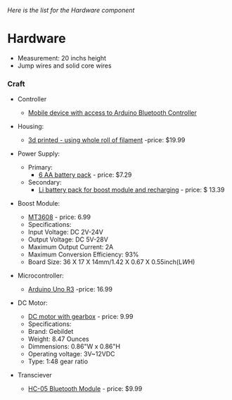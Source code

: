 *Here is the list for the Hardware component*
# Hardware
* Measurement: 20 inchs height
* Jump wires and solid core wires

### Craft
* Controller
  * [Mobile device with access to Arduino Bluetooth Controller](https://play.google.com/store/apps/details?id=com.giristudio.hc05.bluetooth.arduino.control&pcampaignid=web_share)
* Housing:
  * [3d printed - using whole roll of filament](https://www.amazon.com/ELEGOO-Filament-Dimensional-Accuracy-Cardboard/dp/B0BM739JRF/ref=sr_1_6?crid=S082LBTDFS9X&dib=eyJ2IjoiMSJ9.5tLCeQfwKQ0teRv7IBpBXGuYVv1TVcVi7GvdBKkLsCOjqJKBmr_rc1za0Cv1Wj3zPQ6BVijdqY501zf7J_vsSp6MZnOHxqlu5eIhVSEnRINLncWLwebJuXzSrJXjowoOJaviXszQeSv5r-P54zHChjinO9ebXMy5IJIcaRS9kHPyZHj3oLpKmHNlt7XgBgwdCLEO5dIdYJ6WMognhub_wd4g2OLAWM28DWHVKiZwRvI.x7qIT35L-8LQMn4EGlD3eTikHKIu7VbsKsaq4K_jLuA&dib_tag=se&keywords=3d+printer+filament&qid=1734471831&sprefix=filament+filament%2Caps%2C150&sr=8-6) -price: $19.99
* Power Supply:
  * Primary: 
    * [6 AA battery pack](https://www.amazon.com/Coppertop-Batteries-Ingredients-Long-lasting-Household/dp/B000IZQO7U/ref=sr_1_5?crid=3S5BAUE5T7FSU&dib=eyJ2IjoiMSJ9.bVDHrtnE9UWilTlB-nv1XPqOW_2BDVUEJAEK28lWbTuaiL71894bdpP0XYxlj_vID5C_zfwT1bF6L3mKBXlIyW3kojX1ZYcHiT7zt7BQaV8MR6JHBxYa90mEUo6VvDsiIfUs9aTfEpzmkrjT6YI7IaC7wXuHxjVbNWjanX6I24y7ykyRreWgHYHZ5WsinXlBK6gRiPJXtMm2Xaowu4z8N3MyIWJHOAie_tYzmduR1efr0OpEaQ59lOj5OWdVEMoO5N7pcDWpGtNTZR4efWcbubhGzmP2YwOmZz-aSOGLIZWuwP4O3QzqMjZdtU8kmKVrst6XmG6TjuhfJbPdU6CckaZg4eR4kizAjvweMGfL07rhEMUo6nyqGOw9i-e9cDu3tjUOpoN8z5jfEgDih04IlWrm1SeELYKUgtpSagr4tzCYxHZKjLGZWWvSJxzJ3fp1.f9kQ39cQRXraN2hrCwe6LfqLKqh21wOLXnFJGFakTjE&dib_tag=se&keywords=6%2Baa%2Bbattery&qid=1734471991&sprefix=%2Caps%2C141&sr=8-5&th=1) - price: $7.29
  * Secondary:
    * [Li battery pack for boost module and recharging](https://www.amazon.com/Replacement-Bluetooth-Controller-Generation-Playstation-4/dp/B07K8C6HGT/ref=sr_1_9?dib=eyJ2IjoiMSJ9.QxaPkV_4z410LFqhiLNiPWAU3djl3-SAelRUanhksM_aYPck2aOoRgtP4uLDkBtDijTd8r_ZiwP0CZMcxLyp7YI6b4zkJpu4lKw7NohUHlcakQTjQXaVSnC6LeNH2PHvHyPLyEtM5bXEg-oYPN4kAUoL2kuMvZzSFwGjpee9Lry3cMlJuXlmdjLnzCuk9LzWmK34kcKb5jie_E-4ypsfSNfBpZf0Bz8TbmrL6cczIs4.UvVvz6K0k32QPR3aFHlU7NhBFjVZURl4Nn1q62caquk&dib_tag=se&hvadid=178362145328&hvdev=c&hvlocphy=9003469&hvnetw=g&hvqmt=e&hvrand=14561468711904660820&hvtargid=kwd-131519055404&hydadcr=26646_9642606&keywords=ps4%2Bcontroller%2Bbattery%2Breplacement&qid=1734471889&sr=8-9&th=1) - price: $ 13.39
    
* Boost Module:
  * [MT3608](https://www.amazon.com/Converter-Adjustable-Voltage-Regulator-Compatible/dp/B089JYBF25/ref=sr_1_3?crid=ORWSACQKH7H5&dib=eyJ2IjoiMSJ9.WNfCvDI2KTObw8UZL1lP22U6KWr-DG32yKm5sMAK9ttqrXu_8-1J7B9kApRQsSHGXsNB_sVTXnLKN6D_5CFmJG2MgGYrd6RELAe14qba-sbuYeU3Ya_em107-8qaYuaTQ4d3hMbptA4pGAlpTfmoMjLKaAXJgWyGRv_nNaPk_ksoUg1urP0qurn1qbhbalCBg9L--nK7F1EQXNn9zSmrG4bMH_7by8B0z0_aqOJOTPg.pC7_5kNRsyBnNrZGMdhrUxU4wJvk5uA54wgkpqVjzxo&dib_tag=se&keywords=Mt3608&qid=1734472139&sprefix=mt3608%2Caps%2C137&sr=8-3) - price: 6.99
   * Specifications:
    * Input Voltage: DC 2V-24V
    * Output Voltage: DC 5V-28V
    * Maximum Output Current: 2A
    * Maximum Conversion Efficiency: 93%
    * Board Size: 36 X 17 X 14mm/1.42 X 0.67 X 0.55inch(L*W*H) 
* Microcontroller:
  * [Arduino Uno R3](Datasheets/ArduinoR3-datasheet.pdf) -price: 16.99
* DC Motor:
   * [DC motor with gearbox](https://www.amazon.com/dp/B08CMPBXNL?ref=ppx_yo2ov_dt_b_fed_asin_title&th=1) - price: 9.99
    * Specifications:
     *  Brand: 	‎Gebildet
     * Weight: 8.47 Ounces
     * Dimmensions: 0.86"W x 0.86"H
     * Operating voltage: 3V~12VDC
     * Type: 1:48 gear ratio
* Transciever
   * [HC-05 Bluetooth Module](Datasheets/HC-05_Datasheet.pdf) - price: $9.99
  
